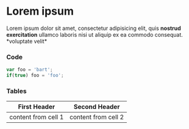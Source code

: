 # Lorem ipsum

Lorem ipsum dolor sit amet, consectetur adipisicing elit, quis **nostrud exercitation** ullamco laboris nisi ut aliquip ex ea commodo consequat. \*voluptate velit*


### Code

```javascript
var foo = 'bart';
if(true) foo = 'foo';
```

### Tables 
First Header | Second Header
-------------|--------------
content from cell 1 | content from cell 2
